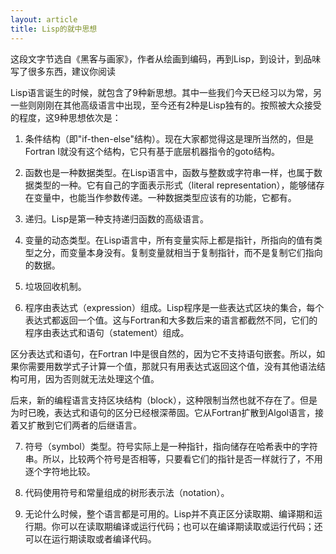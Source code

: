 ```yaml
---
layout: article
title: Lisp的就中思想
---
```

这段文字节选自《黑客与画家》，作者从绘画到编码，再到Lisp，到设计，到品味写了很多东西，建议你阅读

Lisp语言诞生的时候，就包含了9种新思想。其中一些我们今天已经习以为常，另一些则刚刚在其他高级语言中出现，至今还有2种是Lisp独有的。按照被大众接受的程度，这9种思想依次是：

1. 条件结构（即"if-then-else"结构）。现在大家都觉得这是理所当然的，但是Fortran I就没有这个结构，它只有基于底层机器指令的goto结构。

2. 函数也是一种数据类型。在Lisp语言中，函数与整数或字符串一样，也属于数据类型的一种。它有自己的字面表示形式（literal representation），能够储存在变量中，也能当作参数传递。一种数据类型应该有的功能，它都有。

3. 递归。Lisp是第一种支持递归函数的高级语言。

4. 变量的动态类型。在Lisp语言中，所有变量实际上都是指针，所指向的值有类型之分，而变量本身没有。复制变量就相当于复制指针，而不是复制它们指向的数据。

5. 垃圾回收机制。

6. 程序由表达式（expression）组成。Lisp程序是一些表达式区块的集合，每个表达式都返回一个值。这与Fortran和大多数后来的语言都截然不同，它们的程序由表达式和语句（statement）组成。

区分表达式和语句，在Fortran I中是很自然的，因为它不支持语句嵌套。所以，如果你需要用数学式子计算一个值，那就只有用表达式返回这个值，没有其他语法结构可用，因为否则就无法处理这个值。

后来，新的编程语言支持区块结构（block），这种限制当然也就不存在了。但是为时已晚，表达式和语句的区分已经根深蒂固。它从Fortran扩散到Algol语言，接着又扩散到它们两者的后继语言。

7. 符号（symbol）类型。符号实际上是一种指针，指向储存在哈希表中的字符串。所以，比较两个符号是否相等，只要看它们的指针是否一样就行了，不用逐个字符地比较。

8. 代码使用符号和常量组成的树形表示法（notation）。

9. 无论什么时候，整个语言都是可用的。Lisp并不真正区分读取期、编译期和运行期。你可以在读取期编译或运行代码；也可以在编译期读取或运行代码；还可以在运行期读取或者编译代码。